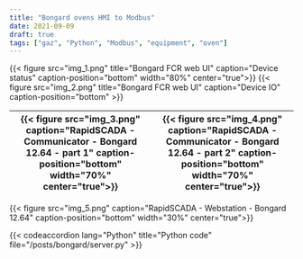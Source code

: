 ```yaml
---
title: "Bongard ovens HMI to Modbus"
date: 2021-09-09
draft: true
tags: ["gaz", "Python", "Modbus", "equipment", "oven"]
---
```


{{< figure src="img_1.png" title="Bongard FCR web UI" caption="Device status" caption-position="bottom" width="80%" center="true">}}
{{< figure src="img_2.png" title="Bongard FCR web UI" caption="Device IO" caption-position="bottom" >}}


{{< figure src="img_3.png" caption="RapidSCADA - Communicator - Bongard 12.64 - part 1" caption-position="bottom" width="70%" center="true">}} | {{< figure src="img_4.png" caption="RapidSCADA - Communicator - Bongard 12.64 - part 2" caption-position="bottom" width="70%" center="true">}}
--- | ---


{{< figure src="img_5.png" caption="RapidSCADA - Webstation - Bongard 12.64" caption-position="bottom" width="30%" center="true">}}


{{< codeaccordion lang="Python" title="Python code" file="/posts/bongard/server.py" >}}
